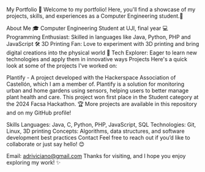 My Portfolio 🌟
Welcome to my portfolio! Here, you'll find a showcase of my projects, skills, and experiences as a Computer Engineering student.🚀

About Me
🎓 Computer Engineering Student at UJI, final year
💻 Programming Enthusiast: Skilled in languages like Java, Python, PHP and JavaScript
🛠 3D Printing Fan: Love to experiment with 3D printing and bring digital creations into the physical world
👀 Tech Explorer: Eager to learn new technologies and apply them in innovative ways
Projects
Here's a quick look at some of the projects I've worked on:

Plantify - A project developed with the Hackerspace Association of Castellón, which I am a member of. Plantify is a solution for monitoring urban and home gardens using sensors, helping users to better manage plant health and care. This project won first place in the Student category at the 2024 Facsa Hackathon. 🏆
More projects are available in this repository and on my GitHub profile!

Skills
Languages: Java, C, Python, PHP, JavaScript, SQL
Technologies: Git, Linux, 3D printing
Concepts: Algorithms, data structures, and software development best practices
Contact
Feel free to reach out if you’d like to collaborate or just say hello! 😊

Email: adriviciano@gmail.com
Thanks for visiting, and I hope you enjoy exploring my work! ✨

